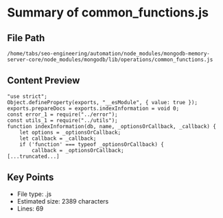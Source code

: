 # Summary of common_functions.js
  
## File Path
`/home/tabs/seo-engineering/automation/node_modules/mongodb-memory-server-core/node_modules/mongodb/lib/operations/common_functions.js`

## Content Preview
```
"use strict";
Object.defineProperty(exports, "__esModule", { value: true });
exports.prepareDocs = exports.indexInformation = void 0;
const error_1 = require("../error");
const utils_1 = require("../utils");
function indexInformation(db, name, _optionsOrCallback, _callback) {
    let options = _optionsOrCallback;
    let callback = _callback;
    if ('function' === typeof _optionsOrCallback) {
        callback = _optionsOrCallback;
[...truncated...]
```

## Key Points
- File type: .js
- Estimated size: 2389 characters
- Lines: 69

